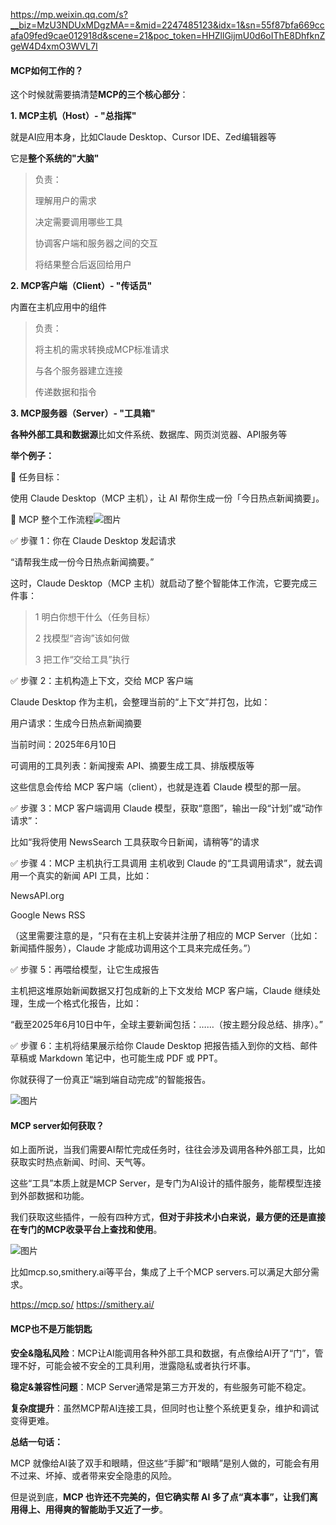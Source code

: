 https://mp.weixin.qq.com/s?__biz=MzU3NDUxMDgzMA==&mid=2247485123&idx=1&sn=55f87bfa669ccafa09fed9cae012918d&scene=21&poc_token=HHZllGijmU0d6oIThE8DhfknZgeW4D4xmO3WVL7I
#### MCP如何工作的？

这个时候就需要搞清楚**MCP的三个核心部分**：

**1. MCP主机（Host）- "总指挥"**

就是AI应用本身，比如Claude Desktop、Cursor IDE、Zed编辑器等

它是**整个系统的"大脑"**

> 负责：
> 
> 理解用户的需求
> 
> 决定需要调用哪些工具
> 
> 协调客户端和服务器之间的交互
> 
> 将结果整合后返回给用户

**2. MCP客户端（Client）- "传话员"**

内置在主机应用中的组件

> 负责：
> 
> 将主机的需求转换成MCP标准请求
> 
> 与各个服务器建立连接
> 
> 传递数据和指令

**3. MCP服务器（Server）- "工具箱"**

**各种外部工具和数据源**比如文件系统、数据库、网页浏览器、API服务等

**举个例子：**

📌 任务目标：

使用 Claude Desktop（MCP 主机），让 AI 帮你生成一份「今日热点新闻摘要」。

🧠 MCP 整个工作流程![图片](https://mmbiz.qpic.cn/sz_mmbiz_png/kTUxrs5r4UNY7JqMdHvEjVcqW5VkURr6nWdhmiaKOvRLq5RDOianPicXTgcuwgsEZsRAVcxd64icVCVxHZHMdZqwAQ/640?wx_fmt=png&from=appmsg&watermark=1&tp=webp&wxfrom=5&wx_lazy=1)

✅ 步骤 1：你在 Claude Desktop 发起请求

“请帮我生成一份今日热点新闻摘要。”

这时，Claude Desktop（MCP 主机）就启动了整个智能体工作流，它要完成三件事：

> 1 明白你想干什么（任务目标）
> 
> 2 找模型“咨询”该如何做
> 
> 3 把工作“交给工具”执行

✅ 步骤 2：主机构造上下文，交给 MCP 客户端

Claude Desktop 作为主机，会整理当前的“上下文”并打包，比如：

用户请求：生成今日热点新闻摘要

当前时间：2025年6月10日

可调用的工具列表：新闻搜索 API、摘要生成工具、排版模版等

这些信息会传给 MCP 客户端（client），也就是连着 Claude 模型的那一层。

✅ 步骤 3：MCP 客户端调用 Claude 模型，获取“意图”，输出一段“计划”或“动作请求”：

比如“我将使用 NewsSearch 工具获取今日新闻，请稍等”的请求

✅ 步骤 4：MCP 主机执行工具调用 主机收到 Claude 的“工具调用请求”，就去调用一个真实的新闻 API 工具，比如：

NewsAPI.org

Google News RSS

（这里需要注意的是，“只有在主机上安装并注册了相应的 MCP Server（比如：新闻插件服务），Claude 才能成功调用这个工具来完成任务。”）

✅ 步骤 5：再喂给模型，让它生成报告 

主机把这堆原始新闻数据又打包成新的上下文发给 MCP 客户端，Claude 继续处理，生成一个格式化报告，比如：

“截至2025年6月10日中午，全球主要新闻包括：……（按主题分段总结、排序）。”

✅ 步骤 6：主机将结果展示给你 Claude Desktop 把报告插入到你的文档、邮件草稿或 Markdown 笔记中，也可能生成 PDF 或 PPT。

你就获得了一份真正“端到端自动完成”的智能报告。

![图片](https://mmbiz.qpic.cn/sz_mmbiz_png/kTUxrs5r4UNY7JqMdHvEjVcqW5VkURr6NwVbhPz3icH6rAXOjp91AiaCCsB5SQRyADMWvme1j7XibeaDr4ILPHbVA/640?wx_fmt=png&from=appmsg&watermark=1&tp=webp&wxfrom=5&wx_lazy=1)

#### MCP server如何获取？

如上面所说，当我们需要AI帮忙完成任务时，往往会涉及调用各种外部工具，比如获取实时热点新闻、时间、天气等。

这些“工具”本质上就是MCP Server，是专门为AI设计的插件服务，能帮模型连接到外部数据和功能。

我们获取这些插件，一般有四种方式，**但对于非技术小白来说，最方便的还是直接在专门的MCP收录平台上查找和使用**。

![图片](https://mmbiz.qpic.cn/sz_mmbiz_png/kTUxrs5r4UNY7JqMdHvEjVcqW5VkURr6bicQkO0mmpe0PdvFO0KE9DYf8faDS7b5tP7bcIY55ziabZ6m7UkKJ03Q/640?wx_fmt=png&from=appmsg&watermark=1&tp=webp&wxfrom=5&wx_lazy=1)

比如mcp.so,smithery.ai等平台，集成了上千个MCP servers.可以满足大部分需求。

https://mcp.so/ https://smithery.ai/

#### MCP也不是万能钥匙

**安全&隐私风险**：MCP让AI能调用各种外部工具和数据，有点像给AI开了“门”，管理不好，可能会被不安全的工具利用，泄露隐私或者执行坏事。

**稳定&兼容性问题**：MCP Server通常是第三方开发的，有些服务可能不稳定。

**复杂度提升**：虽然MCP帮AI连接工具，但同时也让整个系统更复杂，维护和调试变得更难。

**总结一句话：**

MCP 就像给AI装了双手和眼睛，但这些“手脚”和“眼睛”是别人做的，可能会有用不过来、坏掉、或者带来安全隐患的风险。

但是说到底，**MCP 也许还不完美的，但它确实帮 AI 多了点“真本事”，让我们离用得上、用得爽的智能助手又近了一步**。